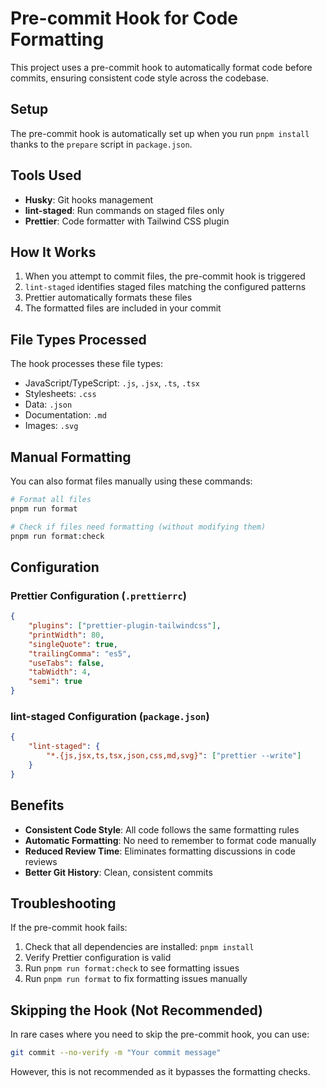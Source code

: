 # Pre-commit Hook for Code Formatting

This project uses a pre-commit hook to automatically format code before commits, ensuring consistent code style across the codebase.

## Setup

The pre-commit hook is automatically set up when you run `pnpm install` thanks to the `prepare` script in `package.json`.

## Tools Used

- **Husky**: Git hooks management
- **lint-staged**: Run commands on staged files only
- **Prettier**: Code formatter with Tailwind CSS plugin

## How It Works

1. When you attempt to commit files, the pre-commit hook is triggered
2. `lint-staged` identifies staged files matching the configured patterns
3. Prettier automatically formats these files
4. The formatted files are included in your commit

## File Types Processed

The hook processes these file types:

- JavaScript/TypeScript: `.js`, `.jsx`, `.ts`, `.tsx`
- Stylesheets: `.css`
- Data: `.json`
- Documentation: `.md`
- Images: `.svg`

## Manual Formatting

You can also format files manually using these commands:

```bash
# Format all files
pnpm run format

# Check if files need formatting (without modifying them)
pnpm run format:check
```

## Configuration

### Prettier Configuration (`.prettierrc`)

```json
{
    "plugins": ["prettier-plugin-tailwindcss"],
    "printWidth": 80,
    "singleQuote": true,
    "trailingComma": "es5",
    "useTabs": false,
    "tabWidth": 4,
    "semi": true
}
```

### lint-staged Configuration (`package.json`)

```json
{
    "lint-staged": {
        "*.{js,jsx,ts,tsx,json,css,md,svg}": ["prettier --write"]
    }
}
```

## Benefits

- **Consistent Code Style**: All code follows the same formatting rules
- **Automatic Formatting**: No need to remember to format code manually
- **Reduced Review Time**: Eliminates formatting discussions in code reviews
- **Better Git History**: Clean, consistent commits

## Troubleshooting

If the pre-commit hook fails:

1. Check that all dependencies are installed: `pnpm install`
2. Verify Prettier configuration is valid
3. Run `pnpm run format:check` to see formatting issues
4. Run `pnpm run format` to fix formatting issues manually

## Skipping the Hook (Not Recommended)

In rare cases where you need to skip the pre-commit hook, you can use:

```bash
git commit --no-verify -m "Your commit message"
```

However, this is not recommended as it bypasses the formatting checks.
